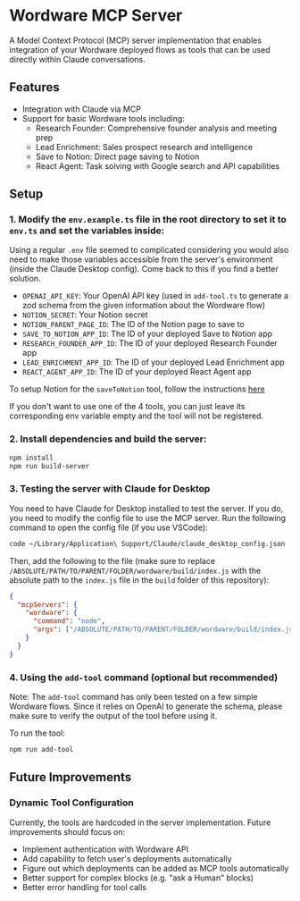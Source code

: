 # Wordware MCP Server

A Model Context Protocol (MCP) server implementation that enables integration of your Wordware deployed flows as tools that can be used directly within Claude conversations.

## Features

- Integration with Claude via MCP
- Support for basic Wordware tools including:
  - Research Founder: Comprehensive founder analysis and meeting prep
  - Lead Enrichment: Sales prospect research and intelligence
  - Save to Notion: Direct page saving to Notion
  - React Agent: Task solving with Google search and API capabilities

## Setup

### 1. Modify the `env.example.ts` file in the root directory to set it to `env.ts` and set the variables inside:

Using a regular `.env` file seemed to complicated considering you would also need to make those variables accessible from the server's environment (inside the Claude Desktop config). Come back to this if you find a better solution.

- `OPENAI_API_KEY`: Your OpenAI API key (used in `add-tool.ts` to generate a zod schema from the given information about the Wordware flow)
- `NOTION_SECRET`: Your Notion secret
- `NOTION_PARENT_PAGE_ID`: The ID of the Notion page to save to
- `SAVE_TO_NOTION_APP_ID`: The ID of your deployed Save to Notion app
- `RESEARCH_FOUNDER_APP_ID`: The ID of your deployed Research Founder app
- `LEAD_ENRICHMENT_APP_ID`: The ID of your deployed Lead Enrichment app
- `REACT_AGENT_APP_ID`: The ID of your deployed React Agent app

To setup Notion for the `saveToNotion` tool, follow the instructions [here](https://wordware.notion.site/How-to-save-to-your-own-Notion-page-419ed6ddad64412ca58b2e5bfb0a8d4a)

If you don't want to use one of the 4 tools, you can just leave its corresponding env variable empty and the tool will not be registered.

### 2. Install dependencies and build the server:

```bash
npm install
npm run build-server
```

### 3. Testing the server with Claude for Desktop

You need to have Claude for Desktop installed to test the server. If you do, you need to modify the config file to use the MCP server. Run the following command to open the config file (if you use VSCode):

```bash
code ~/Library/Application\ Support/Claude/claude_desktop_config.json
```

Then, add the following to the file (make sure to replace `/ABSOLUTE/PATH/TO/PARENT/FOLDER/wordware/build/index.js` with the absolute path to the `index.js` file in the `build` folder of this repository):

```json
{
  "mcpServers": {
    "wordware": {
      "command": "node",
      "args": ["/ABSOLUTE/PATH/TO/PARENT/FOLDER/wordware/build/index.js"]
    }
  }
}
```

### 4. Using the `add-tool` command (optional but recommended)

Note: The `add-tool` command has only been tested on a few simple Wordware flows. Since it relies on OpenAI to generate the schema, please make sure to verify the output of the tool before using it.

To run the tool:

```bash
npm run add-tool
```

## Future Improvements

### Dynamic Tool Configuration

Currently, the tools are hardcoded in the server implementation. Future improvements should focus on:

- Implement authentication with Wordware API
- Add capability to fetch user's deployments automatically
- Figure out which deployments can be added as MCP tools automatically
- Better support for complex blocks (e.g. "ask a Human" blocks)
- Better error handling for tool calls
